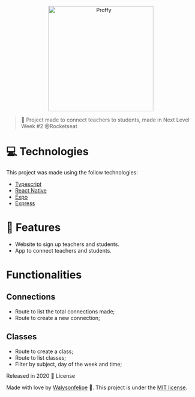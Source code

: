 <p align="center">
   <img src="https://github.com/RafaelGoulartB/Proffy/blob/master/.github/logo.png" alt="Proffy" width="280"/>
</p>
<p>

> :rocket: Project made to connect teachers to students, made in Next Level Week #2 @Rocketseat



# :computer: Technologies
This project was made using the follow technologies:
<ul>
  <li><a href="https://www.typescriptlang.org/">Typescript</a></li>
  <li><a href="https://reactnative.dev/">React Native</a></li>
  <li><a href="https://expo.io/">Expo</a></li>
  <li><a href="https://expressjs.com/en/api.html#express">Express</a></li>
</ul>

# :rocket: Features

* Website to sign up teachers and students.
* App to connect teachers and students.

# Functionalities

## Connections

- Route to list the total connections made;
- Route to create a new connection;

## Classes

- Route to create a class;
- Route to list classes;
- Filter by subject, day of the week and time;

Released in 2020 :closed_book: License

Made with love by [Walysonfelipe](https://github.com/walysonfelipe) 🚀.
This project is under the [MIT license](https://github.com/walysonfelipe/Proffy/master/LICENSE).
